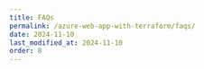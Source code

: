 ```yaml
---
title: FAQs
permalink: /azure-web-app-with-terraform/faqs/
date: 2024-11-10
last_modified_at: 2024-11-10
order: 8
---
```


